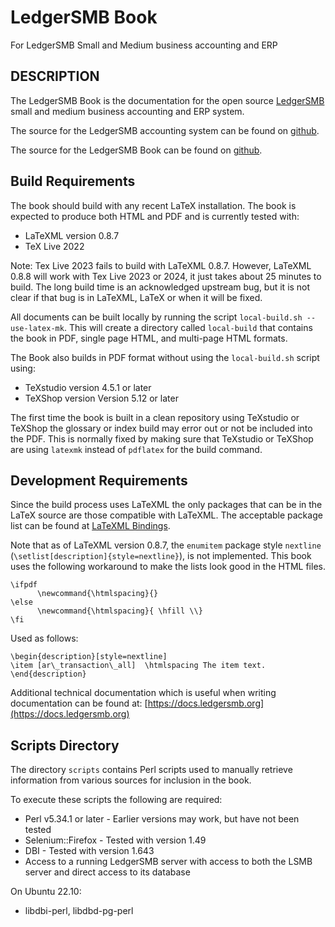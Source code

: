 # LedgerSMB Book

For LedgerSMB Small and Medium business accounting and ERP

## DESCRIPTION

The LedgerSMB Book is the documentation for the open source [LedgerSMB](https://ledgersmb.org) small and medium business accounting and ERP system.

The source for the LedgerSMB accounting system can be found on [github](https://github.com/ledgersmb/LedgerSMB).

The source for the LedgerSMB Book can be found on [github](https://github.com/ehuelsmann/ledgersmb-book).

## Build Requirements

The book should build with any recent LaTeX installation. The book is expected to produce both HTML and PDF and is currently tested with:

* LaTeXML version 0.8.7
* TeX Live 2022

Note: Tex Live 2023 fails to build with LaTeXML 0.8.7.  However, LaTeXML 0.8.8 will work with Tex Live 2023 or 2024, it just takes about 25 minutes to build. The long build time is an acknowledged upstream bug, but it is not clear if that bug is in LaTeXML, LaTeX or when it will be fixed.

All documents can be built locally by running the script `local-build.sh --use-latex-mk`. This will create a directory called `local-build` that contains the book in PDF, single page HTML, and multi-page HTML formats.

The Book also builds in PDF format without using the `local-build.sh` script using: 

* TeXstudio version 4.5.1 or later
* TeXShop version Version 5.12 or later

The first time the book is built in a clean repository using TeXstudio or TeXShop the glossary or index build may error out or not be included into the PDF. This is normally fixed by making sure that TeXstudio or TeXShop are using `latexmk` instead of `pdflatex` for the build command.

## Development Requirements

Since the build process uses LaTeXML the only packages that can be in the LaTeX source are those compatible with LaTeXML.  The acceptable package list can be found at [LaTeXML Bindings](https://math.nist.gov/~BMiller/LaTeXML/manual/included.bindings/).

Note that as of LaTeXML version 0.8.7, the `enumitem` package style `nextline`  (`\setlist[description]{style=nextline}`), is not implemented. This book uses the following workaround to make the lists look good in the HTML files.

```
\ifpdf
      \newcommand{\htmlspacing}{}
\else
      \newcommand{\htmlspacing}{ \hfill \\}
\fi
```
Used as follows:

```
\begin{description}[style=nextline]
\item [ar\_transaction\_all]  \htmlspacing The item text.
\end{description}
```

Additional technical documentation which is useful when writing documentation can be found at:
[https://docs.ledgersmb.org](https://docs.ledgersmb.org)

## Scripts Directory

The directory `scripts` contains Perl scripts used to manually retrieve information from various sources for inclusion in the book.

To execute these scripts the following are required:

* Perl v5.34.1 or later - Earlier versions may work, but have not been tested
* Selenium::Firefox - Tested with version 1.49
* DBI - Tested with version 1.643 
* Access to a running LedgerSMB server with access to both the LSMB server and direct access to its database

On Ubuntu 22.10:

* libdbi-perl, libdbd-pg-perl

